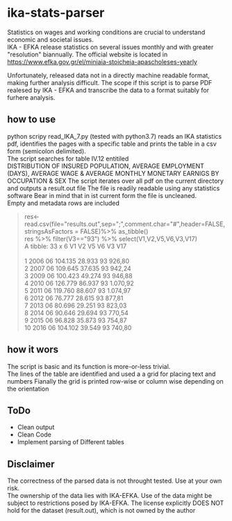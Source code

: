 # ika-stats-parser
Statistics on wages and working conditions are crucial to understand economic and societal issues.  
IKA - EFKA release statistics on several issues monthly and with greater "resolution" biannually.
The official website is located in 
https://www.efka.gov.gr/el/miniaia-stoicheia-apascholeses-yearly
  
Unfortunately, released data not in a directly machine readable format, making further analysis difficult.
The scope if this script is to parse PDF realesed by IKA - EFKA and transcribe the data to a format suitably for furhere analysis.  
## how to use
python scripy read_IKA_7.py (tested with python3.7) reads an IKA statistics pdf, identifies the pages with a specific
table and prints the table in a csv form (semicolon delimited).  
The script searches for table IV.12 entitiled  
DISTRIBUTION OF INSURED POPULATION, AVERAGE EMPLOYMENT (DAYS), AVERAGE WAGE & AVERAGE MONTHLY MONETARY EARNIGS BY OCCUPATION & SEX
The script iterates over all pdf on the current directory and outputs a result.out file
The file is readily readable using any statistics software
Bear in mind that in ist current form the file is uncleaned.  
Empty and metadata rows are included  
> res<-read.csv(file="results.out",sep=";",comment.char="#",header=FALSE,stringsAsFactors = FALSE)%>% as_tibble()  
> res %>% filter(V3=="93") %>% select(V1,V2,V5,V6,V3,V17)  
A tibble: 33 x 6
   V1    V2    V5      V6     V3    V17       
   <chr> <chr> <chr>   <chr>  <chr> <chr>     
 1 2006  06    104.135 28.933 93    926,80    
 2 2007  06    109.645 37.635 93    942,24    
 3 2009  06    100.423 49.274 93    946,88    
 4 2010  06    126.779 86.937 93    1.070,92  
 5 2011  06    119.760 88.607 93    1.074,97  
 6 2012  06    76.777  28.615 93    877,81    
 7 2013  06    80.696  29.251 93    823,03    
 8 2014  06    90.646  29.694 93    770,54    
 9 2015  06    96.828  35.873 93    754,87    
10 2016  06    104.102 39.549 93    740,80   
  
## how it wors
   The script is basic and its function is more-or-less trivial.  
   The lines of the table are identified and used a a grid for placing text and numbers
   Fianally the grid is printed row-wise or column wise depending on the orientation
## ToDo
   * Clean output 
   * Clean Code
   * Implement parsing of Different tables
   
## Disclaimer
   The correctness of the parsed data is not throught tested. Use at your own risk.  
   The ownership of the data lies with IKA-EFKA. Use of the data might be subject to restrictions posed by IKA-EFKA. 
   The license explicitly DOES NOT hold for the dataset (result.out), which is not owned by the author
   
   
   
